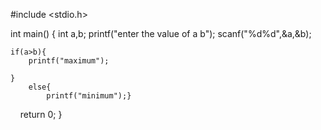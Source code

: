 #include <stdio.h>

int main()
{
    int a,b;
    printf("enter the value of a b");
    scanf("%d%d",&a,&b);
    
    if(a>b){
        printf("maximum");
        
    }
        else{
            printf("minimum");}
        
    

    return 0;
}
